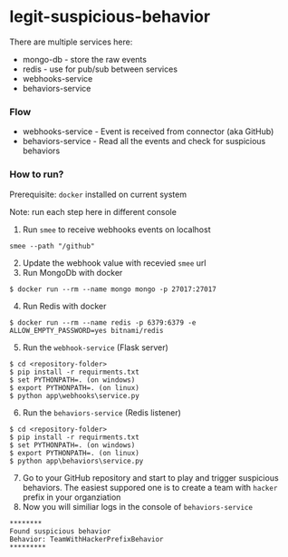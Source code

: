 # legit-suspicious-behavior

There are multiple services here:
* mongo-db - store the raw events
* redis - use for pub/sub between services 
* webhooks-service
* behaviors-service


### Flow
* webhooks-service - Event is received from connector (aka GitHub)
* behaviors-service - Read all the events and check for suspicious behaviors 



### How to run?

Prerequisite: `docker` installed on current system

Note: run each step here in different console

1. Run `smee` to receive webhooks events on localhost
```
smee --path "/github"
```
2. Update the webhook value with recevied `smee` url
3. Run MongoDb with docker
```
$ docker run --rm --name mongo mongo -p 27017:27017
```
4. Run Redis with docker
```
$ docker run --rm --name redis -p 6379:6379 -e ALLOW_EMPTY_PASSWORD=yes bitnami/redis
```
5. Run the `webhook-service` (Flask server) 
```
$ cd <repository-folder>
$ pip install -r requirments.txt
$ set PYTHONPATH=. (on windows)
$ export PYTHONPATH=. (on linux)
$ python app\webhooks\service.py
```
6. Run the `behaviors-service` (Redis listener)
```
$ cd <repository-folder>
$ pip install -r requirments.txt
$ set PYTHONPATH=. (on windows)
$ export PYTHONPATH=. (on linux)
$ python app\behaviors\service.py
```
7. Go to your GitHub repository and start to play and trigger suspicious behaviors. The easiest suppored one is to create a team with `hacker` prefix in your organziation
8. Now you will similiar logs in the console of `behaviors-service`
```
********
Found suspicious behavior
Behavior: TeamWithHackerPrefixBehavior
*********
```
